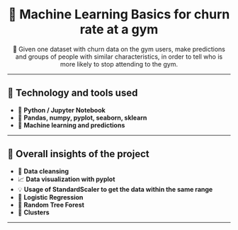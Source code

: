 <h1 align="center">🚀 Machine Learning Basics for churn rate at a gym</h1>

<p align="center">
  🌟 Given one dataset with churn data on the gym users, make predictions and groups of people with similar characteristics, in order to tell who is more likely to stop attending to the gym.
  <br>
</p>

---

## 🧰 Technology and tools used

<ul>
  <li>🐍 <b>Python / Jupyter Notebook </b></li>
  <li>🐼 <b>Pandas, numpy, pyplot, seaborn, sklearn </b></li>
  <li>💭 <b>Machine learning and predictions</b></li>
</ul>

---

## 📝 Overall insights of the project

<ul>
  <li>🧽 <b>Data cleansing </b></li>
  <li>📈 <b>Data visualization with pyplot </b></li>
  <li>💡 <b>Usage of StandardScaler to get the data within the same range</b></li>
  <li>💭 <b>Logistic Regression</b></li>
  <li>💭 <b>Random Tree Forest</b></li>
  <li>💭 <b>Clusters</b></li>
</ul>

---